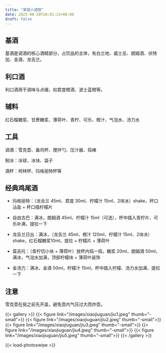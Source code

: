```yaml
---
title: "家庭小酒馆"
date: 2025-08-20T10:01:23+08:00
draft: false
---
```


## 基酒

基酒是调酒的核心酒精部分，占饮品的主体，有白兰地、威士忌、朗姆酒、伏特加、金酒、龙舌兰。

## 利口酒

利口酒用于调味与点缀，如君度橙酒、波士蓝橙等。

## 辅料

红石榴糖浆、甘蔗糖浆、薄荷叶、青柠、可乐、橙汁、气泡水、汤力水

## 工具

调酒：雪克壶、盎司杯、搅拌勺、压汁器、捣棒

制冰：冰球、冰块、袋子

酒杯：柯林杯、玛格丽特杯等

## 经典鸡尾酒

- 玛格丽特：（龙舌兰 45ml、君度 30ml、柠檬汁 15ml、2块冰）shake，杯口沾盐 + 杯口插柠檬片

- 自由古巴：满冰，朗姆酒 45ml、柠檬汁 15ml（可选），杯中插入青柠片、可乐补满，提拉一下

- 龙舌兰日出：满冰，（龙舌兰 45ml、橙汁 120ml、柠檬汁 15ml、2块冰）shake，红石榴糖浆10ml，提拉 + 柠檬片 + 薄荷叶

- 莫吉托：（青柠切小块 + 薄荷叶）放杯内捣一捣，糖浆 20ml，朗姆酒 50ml，满冰，气泡水加满，顶部柠檬块 + 薄荷叶装饰

- 金汤力：满冰，金酒 50ml，柠檬汁 15ml，杯中插入柠檬、汤力水加满、提拉一下

## 注意

雪克壶在摇之前先开盖，避免壶内气压过大而炸壶。

{{< gallery >}}
  {{< figure link="/images/xiaojiuguan/jiu1.jpeg" thumb="-small">}}
  {{< figure link="/images/xiaojiuguan/jiu2.jpeg" thumb="-small">}}
  {{< figure link="/images/xiaojiuguan/jiu3.jpeg" thumb="-small">}}
  {{< figure link="/images/xiaojiuguan/jiu4.jpeg" thumb="-small">}}
  {{< figure link="/images/xiaojiuguan/jiu5.jpeg" thumb="-small">}}
{{< /gallery >}}

{{< load-photoswipe >}}